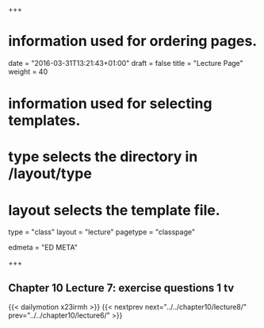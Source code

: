 +++
# information used for ordering pages.
date = "2016-03-31T13:21:43+01:00"
draft = false
title = "Lecture Page"
weight = 40

# information used for selecting templates.
# type selects the directory in /layout/type
# layout selects the template file.

type   = "class"
layout = "lecture"
pagetype = "classpage"





edmeta = "ED META"

+++
## Chapter 10 Lecture 7: exercise questions 1 tv
{{< dailymotion x23irmh >}}
{{< nextprev next="../../chapter10/lecture8/"     prev="../../chapter10/lecture6/"  >}}

